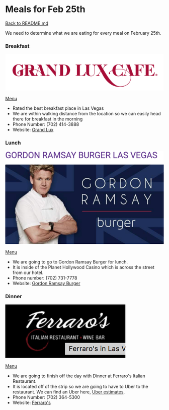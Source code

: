 # Meals for Feb 25th

[Back to README.md](https://github.com/jjung759/cs4320-Trip-Project/blob/master/README.md)

We need to determine what we are eating for every meal on February 25th.
### Breakfast
![Grand Lux](https://github.com/jjung759/cs4320-Trip-Project/blob/master/images/GrandLux.png)

[Menu](http://www.grandluxcafe.com/menu/appetizers)

* Rated the best breakfast place in Las Vegas
* We are within walking distance from the location so we can easily head there for breakfast in the morning
* Phone Number: (702) 414-3888
* Website: [Grand Lux](http://www.grandluxcafe.com/)

### Lunch
![Gordon Ramsay Burger](https://github.com/jjung759/cs4320-Trip-Project/blob/master/images/RamsayBurger.png)

[Menu](https://www.caesars.com/content/dam/phv/Dining/Casual/burgr/Menus/grburgermenu_1.05.pdf)

* We are going to go to Gordon Ramsay Burger for lunch.
* It is inside of the Planet Hollywood Casino which is across the street from our hotel.
* Phone number: (702) 731-7778
* Website: [Gordon Ramsay Burger](https://www.caesars.com/planet-hollywood/restaurants/ramsay#.WoYHJpM-ffY)

### Dinner

![Ferraro's](https://github.com/jjung759/cs4320-Trip-Project/blob/master/images/Ferraro's.png)

[Menu](https://www.ferraroslasvegas.com/menu/dinner/)

* We are going to finish off the day with Dinner at Ferraro's Italian Restaurant.
* It is located off of the strip so we are going to have to Uber to the restaurant. We can find an Uber here, [Uber estimates](https://www.uber.com/fare-estimate/).
* Phone Number: (702) 364-5300
* Website: [Ferraro's](https://www.ferraroslasvegas.com/)
